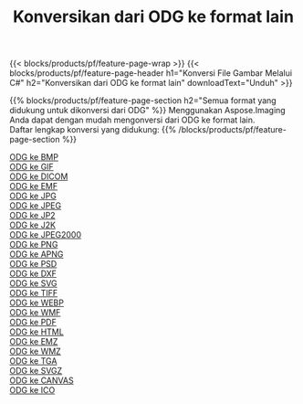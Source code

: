 ﻿---
title: Konversikan dari ODG ke format lain 
weight: 3920
url: /id/java/conversion/from/odg 
lang: id
langdirlevel: 2
locales: zh-hans,ja,it,ru,de,es,fr,nl,id,lt,pl,pt,vi,tr,ko,zh-hant,ar,hi,th,sv,cs,uk,he
description: Menggunakan Aspose.Imaging Anda dapat dengan mudah mengonversi dari ODG ke format lain
---

{{< blocks/products/pf/feature-page-wrap >}}
{{< blocks/products/pf/feature-page-header h1="Konversi File Gambar Melalui C#" h2="Konversikan dari ODG ke format lain" downloadText="Unduh" >}}


{{% blocks/products/pf/feature-page-section  h2="Semua format yang didukung untuk dikonversi dari ODG" %}}
Menggunakan Aspose.Imaging Anda dapat dengan mudah mengonversi dari ODG ke format lain.
<br/>
Daftar lengkap konversi yang didukung:
{{% /blocks/products/pf/feature-page-section %}}
<div class="container-fluid productfamilypage bg-gray">
    <div class="convertypes bg-gray agp-content section">
        <div class="container">
		<div class="row other-converters">
		    <div class='col-md-2 other-converter remove-lp remove-rp'><a href="/imaging/id/java/conversion/odg-to-bmp" >ODG ke BMP</a></div><div class='col-md-2 other-converter remove-lp remove-rp'><a href="/imaging/id/java/conversion/odg-to-gif" >ODG ke GIF</a></div><div class='col-md-2 other-converter remove-lp remove-rp'><a href="/imaging/id/java/conversion/odg-to-dicom" >ODG ke DICOM</a></div><div class='col-md-2 other-converter remove-lp remove-rp'><a href="/imaging/id/java/conversion/odg-to-emf" >ODG ke EMF</a></div><div class='col-md-2 other-converter remove-lp remove-rp'><a href="/imaging/id/java/conversion/odg-to-jpg" >ODG ke JPG</a></div><div class='col-md-2 other-converter remove-lp remove-rp'><a href="/imaging/id/java/conversion/odg-to-jpeg" >ODG ke JPEG</a></div><div class='col-md-2 other-converter remove-lp remove-rp'><a href="/imaging/id/java/conversion/odg-to-jp2" >ODG ke JP2</a></div><div class='col-md-2 other-converter remove-lp remove-rp'><a href="/imaging/id/java/conversion/odg-to-j2k" >ODG ke J2K</a></div><div class='col-md-2 other-converter remove-lp remove-rp'><a href="/imaging/id/java/conversion/odg-to-jpeg2000" >ODG ke JPEG2000</a></div><div class='col-md-2 other-converter remove-lp remove-rp'><a href="/imaging/id/java/conversion/odg-to-png" >ODG ke PNG</a></div><div class='col-md-2 other-converter remove-lp remove-rp'><a href="/imaging/id/java/conversion/odg-to-apng" >ODG ke APNG</a></div><div class='col-md-2 other-converter remove-lp remove-rp'><a href="/imaging/id/java/conversion/odg-to-psd" >ODG ke PSD</a></div><div class='col-md-2 other-converter remove-lp remove-rp'><a href="/imaging/id/java/conversion/odg-to-dxf" >ODG ke DXF</a></div><div class='col-md-2 other-converter remove-lp remove-rp'><a href="/imaging/id/java/conversion/odg-to-svg" >ODG ke SVG</a></div><div class='col-md-2 other-converter remove-lp remove-rp'><a href="/imaging/id/java/conversion/odg-to-tiff" >ODG ke TIFF</a></div><div class='col-md-2 other-converter remove-lp remove-rp'><a href="/imaging/id/java/conversion/odg-to-webp" >ODG ke WEBP</a></div><div class='col-md-2 other-converter remove-lp remove-rp'><a href="/imaging/id/java/conversion/odg-to-wmf" >ODG ke WMF</a></div><div class='col-md-2 other-converter remove-lp remove-rp'><a href="/imaging/id/java/conversion/odg-to-pdf" >ODG ke PDF</a></div><div class='col-md-2 other-converter remove-lp remove-rp'><a href="/imaging/id/java/conversion/odg-to-html" >ODG ke HTML</a></div><div class='col-md-2 other-converter remove-lp remove-rp'><a href="/imaging/id/java/conversion/odg-to-emz" >ODG ke EMZ</a></div><div class='col-md-2 other-converter remove-lp remove-rp'><a href="/imaging/id/java/conversion/odg-to-wmz" >ODG ke WMZ</a></div><div class='col-md-2 other-converter remove-lp remove-rp'><a href="/imaging/id/java/conversion/odg-to-tga" >ODG ke TGA</a></div><div class='col-md-2 other-converter remove-lp remove-rp'><a href="/imaging/id/java/conversion/odg-to-svgz" >ODG ke SVGZ</a></div><div class='col-md-2 other-converter remove-lp remove-rp'><a href="/imaging/id/java/conversion/odg-to-canvas" >ODG ke CANVAS</a></div><div class='col-md-2 other-converter remove-lp remove-rp'><a href="/imaging/id/java/conversion/odg-to-ico" >ODG ke ICO</a></div>
                </div>
        </div>
    </div>
</div>
<br/>

